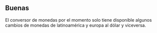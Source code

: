 ## Buenas
El conversor de monedas por el momento solo tiene disponible algunos cambios de monedas de latinoamérica y europa al dólar y viceversa.
